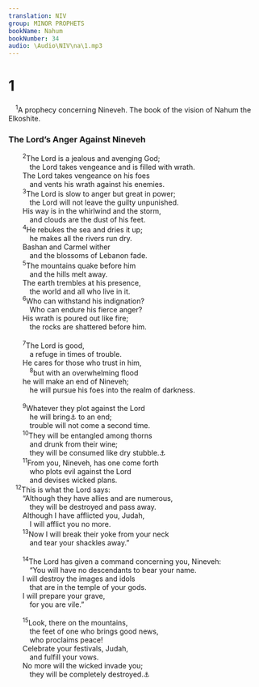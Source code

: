 ```yaml
---
translation: NIV
group: MINOR PROPHETS
bookName: Nahum 
bookNumber: 34
audio: \Audio\NIV\na\1.mp3
---
```


<div class="title"><h1>1</h1></div>
<span class="verse na_1_1"> <sup>1</sup>A prophecy concerning Nineveh. The book of the vision of Nahum the Elkoshite. <br/></span>
<div class="title"><h3>The Lord’s Anger Against Nineveh </h3></div>
<span class="verse na_1_2">  <sup>2</sup>The Lord is a jealous and avenging God; <br/>   the Lord takes vengeance and is filled with wrath. <br/>  The Lord takes vengeance on his foes <br/>   and vents his wrath against his enemies. <br/></span>
<span class="verse na_1_3">  <sup>3</sup>The Lord is slow to anger but great in power; <br/>   the Lord will not leave the guilty unpunished. <br/>  His way is in the whirlwind and the storm, <br/>   and clouds are the dust of his feet. <br/></span>
<span class="verse na_1_4">  <sup>4</sup>He rebukes the sea and dries it up; <br/>   he makes all the rivers run dry. <br/>  Bashan and Carmel wither <br/>   and the blossoms of Lebanon fade. <br/></span>
<span class="verse na_1_5">  <sup>5</sup>The mountains quake before him <br/>   and the hills melt away. <br/>  The earth trembles at his presence, <br/>   the world and all who live in it. <br/></span>
<span class="verse na_1_6">  <sup>6</sup>Who can withstand his indignation? <br/>   Who can endure his fierce anger? <br/>  His wrath is poured out like fire; <br/>   the rocks are shattered before him. <br/><br/></span>
<span class="verse na_1_7">  <sup>7</sup>The Lord is good, <br/>   a refuge in times of trouble. <br/>  He cares for those who trust in him, <br/></span>
<span class="verse na_1_8">   <sup>8</sup>but with an overwhelming flood <br/>  he will make an end of Nineveh; <br/>   he will pursue his foes into the realm of darkness. <br/><br/></span>
<span class="verse na_1_9">  <sup>9</sup>Whatever they plot against the Lord<br/>   he will bring<a data-toggle="tooltip" data-placement="bottom" title="Or What do you foes plot against the Lord? / He will bring it">⚓</a> to an end; <br/>   trouble will not come a second time. <br/></span>
<span class="verse na_1_10">  <sup>10</sup>They will be entangled among thorns <br/>   and drunk from their wine; <br/>   they will be consumed like dry stubble.<a data-toggle="tooltip" data-placement="bottom" title="The meaning of the Hebrew for this verse is uncertain.">⚓</a><br/></span>
<span class="verse na_1_11">  <sup>11</sup>From you, Nineveh, has one come forth <br/>   who plots evil against the Lord<br/>   and devises wicked plans. <br/></span>
<span class="verse na_1_12"> <sup>12</sup>This is what the Lord says: <br/>  “Although they have allies and are numerous, <br/>   they will be destroyed and pass away. <br/>  Although I have afflicted you, Judah, <br/>   I will afflict you no more. <br/></span>
<span class="verse na_1_13">  <sup>13</sup>Now I will break their yoke from your neck <br/>   and tear your shackles away.” <br/><br/></span>
<span class="verse na_1_14">  <sup>14</sup>The Lord has given a command concerning you, Nineveh: <br/>   “You will have no descendants to bear your name. <br/>  I will destroy the images and idols <br/>   that are in the temple of your gods. <br/>  I will prepare your grave, <br/>   for you are vile.” <br/><br/></span>
<span class="verse na_1_15">  <sup>15</sup>Look, there on the mountains, <br/>   the feet of one who brings good news, <br/>   who proclaims peace! <br/>  Celebrate your festivals, Judah, <br/>   and fulfill your vows. <br/>  No more will the wicked invade you; <br/>   they will be completely destroyed.<a data-toggle="tooltip" data-placement="bottom" title="In Hebrew texts this verse (1:15) is numbered 2:1.">⚓</a><br/></span>
